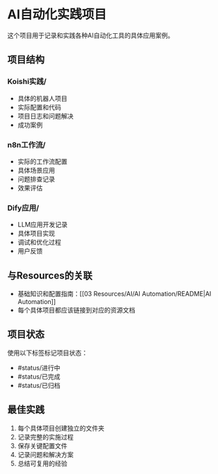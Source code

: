 # AI自动化实践项目

这个项目用于记录和实践各种AI自动化工具的具体应用案例。

## 项目结构

### Koishi实践/
- 具体的机器人项目
- 实际配置和代码
- 项目日志和问题解决
- 成功案例

### n8n工作流/
- 实际的工作流配置
- 具体场景应用
- 问题排查记录
- 效果评估

### Dify应用/
- LLM应用开发记录
- 具体项目实现
- 调试和优化过程
- 用户反馈

## 与Resources的关联
- 基础知识和配置指南：[[03 Resources/AI/AI Automation/README|AI Automation]]
- 每个具体项目都应该链接到对应的资源文档

## 项目状态
使用以下标签标记项目状态：
- #status/进行中
- #status/已完成
- #status/已归档

## 最佳实践
1. 每个具体项目创建独立的文件夹
2. 记录完整的实施过程
3. 保存关键配置文件
4. 记录问题和解决方案
5. 总结可复用的经验 
